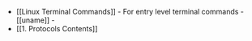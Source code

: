 - [[Linux Terminal Commands]] - For entry level terminal commands
		-[[uname]]
		-
- [[1. Protocols Contents]]
